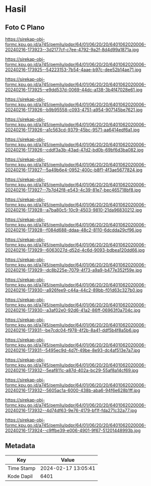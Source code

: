 # Hasil

## Foto C Plano

https://sirekap-obj-formc.kpu.go.id/a745/pemilu/pdpr/64/01/06/20/20/6401062020006-20240216-173923--3d2177cf-c7ee-4792-9a2f-8d4d99a1871a.jpg

https://sirekap-obj-formc.kpu.go.id/a745/pemilu/pdpr/64/01/06/20/20/6401062020006-20240216-173925--54223153-7b54-4aae-b97c-dee52b14ae71.jpg

https://sirekap-obj-formc.kpu.go.id/a745/pemilu/pdpr/64/01/06/20/20/6401062020006-20240216-173925--e9dd537d-0069-44dc-a138-3b4f47028e61.jpg

https://sirekap-obj-formc.kpu.go.id/a745/pemilu/pdpr/64/01/06/20/20/6401062020006-20240216-173926--b9b95558-c093-4751-a954-907145be7621.jpg

https://sirekap-obj-formc.kpu.go.id/a745/pemilu/pdpr/64/01/06/20/20/6401062020006-20240216-173926--a1c563cd-9379-45bc-9571-aa6414edf6a1.jpg

https://sirekap-obj-formc.kpu.go.id/a745/pemilu/pdpr/64/01/06/20/20/6401062020006-20240216-173926--cddf3a3b-43ad-47d2-bd0b-69bf6d3ba082.jpg

https://sirekap-obj-formc.kpu.go.id/a745/pemilu/pdpr/64/01/06/20/20/6401062020006-20240216-173927--5a49b6e4-0952-400c-b8f1-4f3ae5677824.jpg

https://sirekap-obj-formc.kpu.go.id/a745/pemilu/pdpr/64/01/06/20/20/6401062020006-20240216-173927--7b7d42f8-e543-4c39-81e7-bec465718bf8.jpg

https://sirekap-obj-formc.kpu.go.id/a745/pemilu/pdpr/64/01/06/20/20/6401062020006-20240216-173928--a7ba80c5-10c9-4503-9810-21da96830212.jpg

https://sirekap-obj-formc.kpu.go.id/a745/pemilu/pdpr/64/01/06/20/20/6401062020006-20240216-173928--f084d688-ddaa-48c2-8110-6dcdda29cf96.jpg

https://sirekap-obj-formc.kpu.go.id/a745/pemilu/pdpr/64/01/06/20/20/6401062020006-20240216-173929--6063027d-d52d-4c6d-9093-bdbea120dd66.jpg

https://sirekap-obj-formc.kpu.go.id/a745/pemilu/pdpr/64/01/06/20/20/6401062020006-20240216-173929--dc8b225e-7079-4f73-a9a9-b477e352f59e.jpg

https://sirekap-obj-formc.kpu.go.id/a745/pemilu/pdpr/64/01/06/20/20/6401062020006-20240216-173930--a926fee9-c44a-44c2-89bb-f01d63c327b0.jpg

https://sirekap-obj-formc.kpu.go.id/a745/pemilu/pdpr/64/01/06/20/20/6401062020006-20240216-173930--a3af02e0-92d6-41a2-86ff-06963f0a704c.jpg

https://sirekap-obj-formc.kpu.go.id/a745/pemilu/pdpr/64/01/06/20/20/6401062020006-20240216-173931--be7cdc04-f978-4f2b-8a41-ddf5b4f8a5b6.jpg

https://sirekap-obj-formc.kpu.go.id/a745/pemilu/pdpr/64/01/06/20/20/6401062020006-20240216-173931--5495ec9d-4d7f-49be-8e93-dc4af513e7a7.jpg

https://sirekap-obj-formc.kpu.go.id/a745/pemilu/pdpr/64/01/06/20/20/6401062020006-20240216-173932--5eaf811c-a87d-402a-bc29-55af8a14cf69.jpg

https://sirekap-obj-formc.kpu.go.id/a745/pemilu/pdpr/64/01/06/20/20/6401062020006-20240216-173932--5605ac1a-6000-438b-aba6-94f6e628b1ff.jpg

https://sirekap-obj-formc.kpu.go.id/a745/pemilu/pdpr/64/01/06/20/20/6401062020006-20240216-173932--4d74df63-9e76-4179-bf1f-fda271c32a77.jpg

https://sirekap-obj-formc.kpu.go.id/a745/pemilu/pdpr/64/01/06/20/20/6401062020006-20240216-173924--c9ffbe39-e006-4901-9f67-51201448993b.jpg


## Metadata

| Key        | Value               |
| ---------- | ------------------- |
| Time Stamp | 2024-02-17 13:05:41 |
| Kode Dapil | 6401                |



